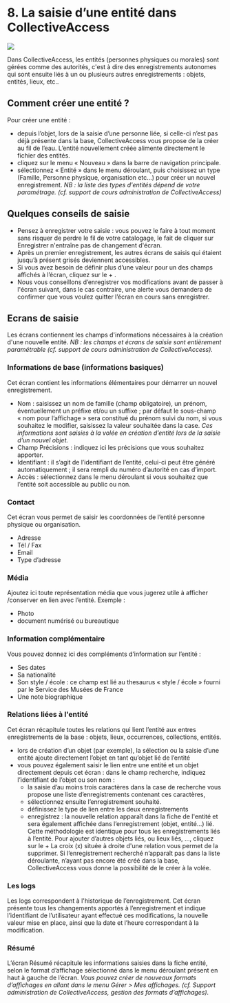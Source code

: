 # 8. La saisie d’une entité dans CollectiveAccess

![][image-1]

Dans CollectiveAccess, les entités (personnes physiques ou morales) sont gérées comme des autorités, c'est à dire des enregistrements autonomes qui sont ensuite liés à un ou plusieurs autres enregistrements : objets, entités, lieux, etc.. 
## Comment créer une entité ?
Pour créer une entité  :
- depuis l’objet, lors de la saisie d’une personne liée, si celle-ci n’est pas déjà présente dans la base, CollectiveAccess vous propose de la créer au fil de l’eau. L’entité nouvellement créée alimente directement le fichier des entités.
-  cliquez sur le menu « Nouveau » dans la barre de navigation principale.
- sélectionnez « Entité » dans le menu déroulant, puis choisissez un type (Famille, Personne physique, organisation etc...) pour créer un nouvel enregistrement.
*NB : la liste des types d'entités dépend de votre paramétrage. (cf. support de cours administration de CollectiveAccess)*
## Quelques conseils de saisie
* Pensez à enregistrer votre saisie : vous pouvez le faire à tout moment sans risquer de perdre le fil de votre catalogage, le fait de cliquer sur Enregistrer n'entraîne pas de changement d'écran.
* Après un premier enregistrement, les autres écrans de saisis qui étaient jusqu’à présent grisés deviennent accessibles.
* Si vous avez besoin de définir plus d’une valeur pour un des champs affichés à l’écran, cliquez sur le + .
* Nous vous conseillons d’enregistrer vos modifications avant de passer à l'écran suivant, dans le cas contraire, une alerte vous demandera de confirmer que vous voulez quitter l’écran en cours sans enregistrer.
## Ecrans de saisie
Les écrans contiennent les champs d'informations nécessaires à la création d'une nouvelle entité.
*NB : les champs et écrans de saisie sont entièrement paramétrable (cf. support de cours administration de CollectiveAccess).*
### Informations de base (informations basiques)
Cet écran contient les informations élémentaires pour démarrer un nouvel enregistrement.
* Nom : saisissez un nom de famille (champ obligatoire), un prénom, éventuellement un préfixe et/ou un suffixe ; par défaut le sous-champ « nom pour l’affichage » sera constitué du prénom suivi du nom, si vous souhaitez le modifier, saisissez la valeur souhaitée dans la case.
*Ces informations sont saisies à la volée en création d’entité lors de la saisie d’un nouvel objet.*
* Champ Précisions : indiquez ici les précisions que vous souhaitez apporter.
* Identifiant : il s’agit de l’identifiant de l’entité, celui-ci peut être généré automatiquement ; il sera rempli du numéro d’autorité en cas d’import.
* Accès : sélectionnez dans le menu déroulant si vous souhaitez que l’entité soit accessible au public ou non.
### Contact
Cet écran vous permet de saisir les coordonnées de l’entité personne physique ou organisation.
* Adresse
* Tél / Fax
* Email
* Type d’adresse 
### Média
Ajoutez ici toute représentation média que vous jugerez utile à afficher /conserver en lien avec l’entité.
Exemple :
* Photo
* document numérisé ou bureautique
### Information complémentaire
Vous pouvez donnez ici des compléments d’information sur l’entité :
* Ses dates
* Sa nationalité
* Son style / école : ce champ est lié au thesaurus « style / école » fourni par le Service des Musées de France
* Une note biographique 
### Relations liées à l'entité
Cet écran récapitule toutes les relations qui lient l’entité aux entres enregistrements de la base : objets, lieux, occurrences, collections, entités.
* lors de création d’un objet (par exemple), la sélection ou la saisie d’une entité ajoute directement l’objet en tant qu’objet lié de l’entité
* vous pouvez également saisir le lien entre une entité et un objet directement depuis cet écran : dans le champ recherche, indiquez l’identifiant de l’objet ou son nom :
	- la saisie d’au moins trois caractères dans la case de recherche vous propose une liste d’enregistrements contenant ces caractères,
	- sélectionnez ensuite l’enregistrement souhaité.
	- définissez le type de lien entre les deux enregistrements
	- enregistrez : la nouvelle relation apparaît dans la fiche de l'entité et sera également affichée dans l’enregistrement (objet, entité…) lié.
Cette méthodologie est identique pour tous les enregistrements liés à l’entité.
Pour ajouter d’autres objets liés, ou lieux liés, …, cliquez sur le +
La croix (x) située à droite d'une relation vous permet de la supprimer.
Si l’enregistrement recherché n’apparaît pas dans la liste déroulante, n’ayant pas encore été créé dans la base, CollectiveAccess vous donne la possibilité de le créer à la volée.
### Les logs
Les logs correspondent à l'historique de l’enregistrement.
Cet écran présente tous les changements apportés à l’enregistrement et indique l’identifiant de l’utilisateur ayant effectué ces modifications, la nouvelle valeur mise en place, ainsi que la date et l’heure correspondant à la modification.
### Résumé
L’écran Résumé récapitule les informations saisies dans la fiche entité, selon le format d’affichage sélectionné dans le menu déroulant présent en haut à gauche de l’écran.
*Vous pouvez créer de nouveaux formats d’affichages en allant dans le menu Gérer \> Mes affichages. (cf. Support administration de CollectiveAccess, gestion des formats d’affichages).*

[image-1]:	chapter6_images/creer-entite.png